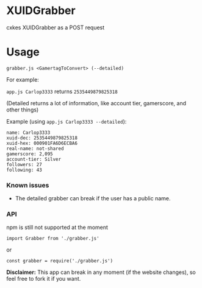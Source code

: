 # XUIDGrabber
cxkes XUIDGrabber as a POST request

# Usage
 `grabber.js <GamertagToConvert> (--detailed)`
 
For example:

`app.js Carlop3333` returns `2535449879825318`

(Detailed returns a lot of information, like account tier, gamerscore, and other things)

Example (using `app.js Carlop3333 --detailed`):
```
name: Carlop3333
xuid-dec: 2535449879825318
xuid-hex: 000901FA6D6ECBA6
real-name: not-shared     
gamerscore: 2,095
account-tier: Silver
followers: 27
following: 43
```
### Known issues
- The detailed grabber can break if the user has a public name.

### API

npm is still not supported at the moment
```
import Grabber from './grabber.js'
```
or 
```
const grabber = require('./grabber.js')
```

**Disclaimer:** This app can break in any moment (if the website changes), so feel free to fork it if you want.


